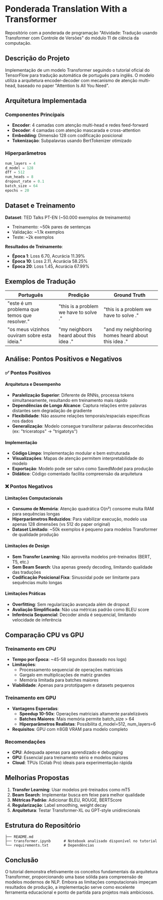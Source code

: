 # Ponderada Translation With a Transformer

Repositório com a ponderada de programação "Atividade: Tradução usando Transformer com Controle de Versões" do módulo 11 de ciência da computação.

## Descrição do Projeto

Implementação de um modelo Transformer seguindo o tutorial oficial do TensorFlow para tradução automática de português para inglês. O modelo utiliza a arquitetura encoder-decoder com mecanismo de atenção multi-head, baseado no paper "Attention Is All You Need".

## Arquitetura Implementada

### Componentes Principais

- **Encoder**: 4 camadas com atenção multi-head e redes feed-forward
- **Decoder**: 4 camadas com atenção mascarada e cross-attention
- **Embedding**: Dimensão 128 com codificação posicional
- **Tokenização**: Subpalavras usando BertTokenizer otimizado

### Hiperparâmetros

```python
num_layers = 4
d_model = 128
dff = 512
num_heads = 8
dropout_rate = 0.1
batch_size = 64
epochs = 20
```

## Dataset e Treinamento

**Dataset**: TED Talks PT-EN (~50.000 exemplos de treinamento)

- Treinamento: ~50k pares de sentenças
- Validação: ~1.1k exemplos
- Teste: ~2k exemplos

**Resultados de Treinamento**:

- **Época 1**: Loss 6.70, Acurácia 11.39%
- **Época 10**: Loss 2.11, Acurácia 58.25%
- **Época 20**: Loss 1.45, Acurácia 67.99%

## Exemplos de Tradução

| Português | Predição | Ground Truth |
|-----------|----------|--------------|
| "este é um problema que temos que resolver." | "this is a problem we have to solve ." | "this is a problem we have to solve ." |
| "os meus vizinhos ouviram sobre esta ideia." | "my neighbors heard about this idea ." | "and my neighboring homes heard about this idea ." |

## Análise: Pontos Positivos e Negativos

### ✅ **Pontos Positivos**

#### **Arquitetura e Desempenho**

- **Paralelização Superior**: Diferente de RNNs, processa tokens simultaneamente, resultando em treinamento mais rápido
- **Dependências de Longo Alcance**: Captura relações entre palavras distantes sem degradação de gradiente
- **Flexibilidade**: Não assume relações temporais/espaciais específicas nos dados
- **Generalização**: Modelo consegue transliterar palavras desconhecidas (ex: "triceratops" → "trigatotys")

#### **Implementação**

- **Código Limpo**: Implementação modular e bem estruturada
- **Visualizações**: Mapas de atenção permitem interpretabilidade do modelo
- **Exportação**: Modelo pode ser salvo como SavedModel para produção
- **Didático**: Código comentado facilita compreensão da arquitetura

### ❌ **Pontos Negativos**

#### **Limitações Computacionais**

- **Consumo de Memória**: Atenção quadrática O(n²) consome muita RAM para sequências longas
- **Hiperparâmetros Reduzidos**: Para viabilizar execução, modelo usa apenas 128 dimensões (vs 512 do paper original)
- **Dataset Limitado**: ~50k exemplos é pequeno para modelos Transformer de qualidade produção

#### **Limitações de Design**

- **Sem Transfer Learning**: Não aproveita modelos pré-treinados (BERT, T5, etc.)
- **Sem Beam Search**: Usa apenas greedy decoding, limitando qualidade das traduções
- **Codificação Posicional Fixa**: Sinusoidal pode ser limitante para sequências muito longas

#### **Limitações Práticas**

- **Overfitting**: Sem regularização avançada além de dropout
- **Avaliação Simplificada**: Não usa métricas padrão como BLEU score
- **Inferência Sequencial**: Decoder ainda é sequencial, limitando velocidade de inferência

## Comparação CPU vs GPU

### **Treinamento em CPU**

- **Tempo por Época**: ~45-58 segundos (baseado nos logs)
- **Limitações**:
  - Processamento sequencial de operações matriciais
  - Gargalo em multiplicações de matriz grandes
  - Memória limitada para batches maiores
- **Viabilidade**: Apenas para prototipagem e datasets pequenos

### **Treinamento em GPU**

- **Vantagens Esperadas**:
  - **Speedup 10-50x**: Operações matriciais altamente paralelizáveis
  - **Batches Maiores**: Mais memória permite batch_size > 64
  - **Hiperparâmetros Realistas**: Possibilita d_model=512, num_layers=6
- **Requisitos**: GPU com ≥8GB VRAM para modelo completo

### **Recomendações**

- **CPU**: Adequada apenas para aprendizado e debugging
- **GPU**: Essencial para treinamento sério e modelos maiores
- **Cloud**: TPUs (Colab Pro) ideais para experimentação rápida

## Melhorias Propostas

1. **Transfer Learning**: Usar modelos pré-treinados como mT5
2. **Beam Search**: Implementar busca em feixe para melhor qualidade
3. **Métricas Padrão**: Adicionar BLEU, ROUGE, BERTScore
4. **Regularização**: Label smoothing, weight decay
5. **Arquitetura**: Testar Transformer-XL ou GPT-style unidirecionais

## Estrutura do Repositório

```
├── README.md
├── transformer.ipynb      # Notebook analisado disponível no tutorial
└── requirements.txt       # Dependências
```

## Conclusão

O tutorial demonstra efetivamente os conceitos fundamentais da arquitetura Transformer, proporcionando uma base sólida para compreensão de modelos modernos de NLP. Embora as limitações computacionais impeçam resultados de produção, a implementação serve como excelente ferramenta educacional e ponto de partida para projetos mais ambiciosos.
